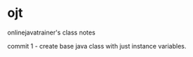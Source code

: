 ojt
===

onlinejavatrainer's class notes

commit 1 - create base java class with just instance variables.
